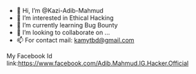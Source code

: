 - 👋 Hi, I’m @Kazi-Adib-Mahmud
- 👀 I’m interested in Ethical Hacking
- 🌱 I’m currently learning Bug Bounty
- 💞️ I’m looking to collaborate on ...
- 📫 For contact mail: kamytbd@gmail.com

<!---
My name is Kazi Adib Mahmud,You can contact with me from below this link.
--->
My Facebook Id link:https://www.facebook.com/Adib.Mahmud.IG.Hacker.Official
